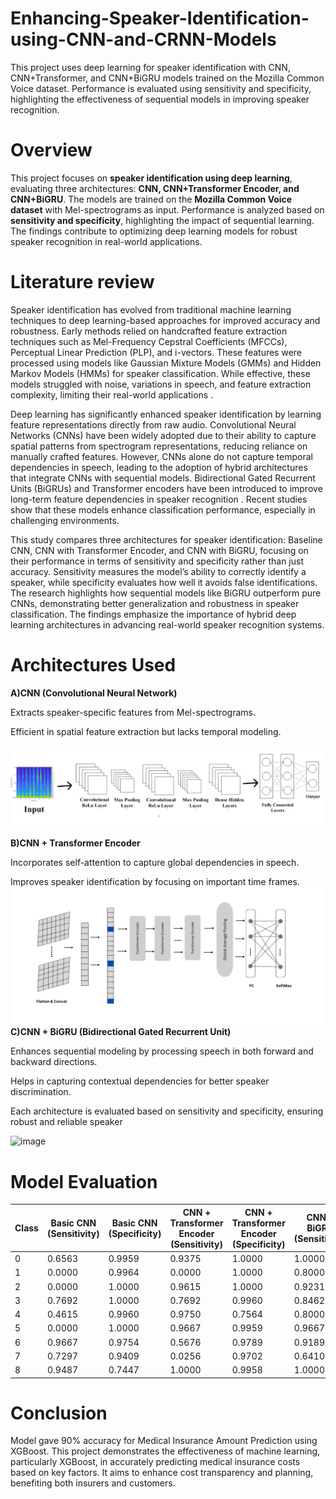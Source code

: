 # Enhancing-Speaker-Identification-using-CNN-and-CRNN-Models
This project uses deep learning for speaker identification with CNN, CNN+Transformer, and CNN+BiGRU models trained on the Mozilla Common Voice dataset. Performance is evaluated using sensitivity and specificity, highlighting the effectiveness of sequential models in improving speaker recognition.
# Overview
This project focuses on **speaker identification using deep learning**, evaluating three architectures: **CNN, CNN+Transformer Encoder, and CNN+BiGRU**. The models are trained on the **Mozilla Common Voice dataset** with Mel-spectrograms as input. Performance is analyzed based on **sensitivity and specificity**, highlighting the impact of sequential learning. The findings contribute to optimizing deep learning models for robust speaker recognition in real-world applications.
# Literature review
Speaker identification has evolved from traditional machine learning techniques to deep learning-based approaches for improved accuracy and robustness. Early methods relied on handcrafted feature extraction techniques such as Mel-Frequency Cepstral Coefficients (MFCCs), Perceptual Linear Prediction (PLP), and i-vectors. These features were processed using models like Gaussian Mixture Models (GMMs) and Hidden Markov Models (HMMs) for speaker classification. While effective, these models struggled with noise, variations in speech, and feature extraction complexity, limiting their real-world applications .

Deep learning has significantly enhanced speaker identification by learning feature representations directly from raw audio. Convolutional Neural Networks (CNNs) have been widely adopted due to their ability to capture spatial patterns from spectrogram representations, reducing reliance on manually crafted features. However, CNNs alone do not capture temporal dependencies in speech, leading to the adoption of hybrid architectures that integrate CNNs with sequential models. Bidirectional Gated Recurrent Units (BiGRUs) and Transformer encoders have been introduced to improve long-term feature dependencies in speaker recognition . Recent studies show that these models enhance classification performance, especially in challenging environments.

This study compares three architectures for speaker identification: Baseline CNN, CNN with Transformer Encoder, and CNN with BiGRU, focusing on their performance in terms of sensitivity and specificity rather than just accuracy. Sensitivity measures the model’s ability to correctly identify a speaker, while specificity evaluates how well it avoids false identifications. The research highlights how sequential models like BiGRU outperform pure CNNs, demonstrating better generalization and robustness in speaker classification. The findings emphasize the importance of hybrid deep learning architectures in advancing real-world speaker recognition systems.
# Architectures Used
**A)CNN (Convolutional Neural Network)**

Extracts speaker-specific features from Mel-spectrograms.

Efficient in spatial feature extraction but lacks temporal modeling.

![image](images/base.jpg)

**B)CNN + Transformer Encoder**

Incorporates self-attention to capture global dependencies in speech.

Improves speaker identification by focusing on important time frames.
![image](images/tran.jpg)
**C)CNN + BiGRU (Bidirectional Gated Recurrent Unit)**

Enhances sequential modeling by processing speech in both forward and backward directions.

Helps in capturing contextual dependencies for better speaker discrimination.

Each architecture is evaluated based on sensitivity and specificity, ensuring robust and reliable speaker
<br>


![image](Outputs/photo_2025-02-27_16-25-30.jpg)







# Model Evaluation


| Class | Basic CNN (Sensitivity) | Basic CNN (Specificity) | CNN + Transformer Encoder (Sensitivity) | CNN + Transformer Encoder (Specificity) | CNN + BiGRU (Sensitivity) | CNN + BiGRU (Specificity) |
|-------|-------------------------|-------------------------|-----------------------------------------|-----------------------------------------|---------------------------|---------------------------|
| 0     | 0.6563                  | 0.9959                  | 0.9375                                  | 1.0000                                  | 1.0000                    | 1.0000                    |
| 1     | 0.0000                  | 0.9964                  | 0.0000                                  | 1.0000                                  | 0.8000                    | 1.0000                    |
| 2     | 0.0000                  | 1.0000                  | 0.9615                                  | 1.0000                                  | 0.9231                    | 1.0000                    |
| 3     | 0.7692                  | 1.0000                  | 0.7692                                  | 0.9960                                  | 0.8462                    | 1.0000                    |
| 4     | 0.4615                  | 0.9960                  | 0.9750                                  | 0.7564                                  | 0.8000                    | 0.9231                    |
| 5     | 0.0000                  | 1.0000                  | 0.9667                                  | 0.9959                                  | 0.9667                    | 1.0000                    |
| 6     | 0.9667                  | 0.9754                  | 0.5676                                  | 0.9789                                  | 0.9189                    | 0.9789                    |
| 7     | 0.7297                  | 0.9409                  | 0.0256                                  | 0.9702                                  | 0.6410                    | 0.9404                    |
| 8     | 0.9487                  | 0.7447                  | 1.0000                                  | 0.9958                                  | 1.0000                    | 0.9916                    |


# Conclusion
Model gave 90% accuracy for Medical Insurance Amount Prediction using XGBoost. This project demonstrates the effectiveness of machine learning, particularly XGBoost, in accurately predicting medical insurance costs based on key factors. It aims to enhance cost transparency and planning, benefiting both insurers and customers.
